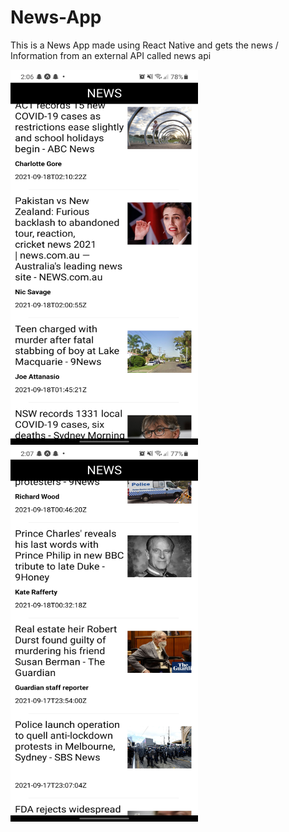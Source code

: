 # News-App
This is a News App made using React Native and gets the news / Information from an external API called news api

<img src="https://github.com/Sooryasanand/News-App/blob/main/assets/ScreenShot/Screenshot_20210918-140700_Expo%20Go.jpg" width="300" height="600">

<img src="https://github.com/Sooryasanand/News-App/blob/main/assets/ScreenShot/Screenshot_20210918-140712_Expo%20Go.jpg" width="300" height="600">
